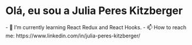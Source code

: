<h1>Olá, eu sou a Julia Peres Kitzberger </h1>
- 🌱 I’m currently learning React Redux and React Hooks.
- 📫 How to reach me: https://www.linkedin.com/in/julia-peres-kitzberger/
